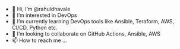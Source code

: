 - 👋 Hi, I’m @rahuldhavale
- 👀 I’m interested in DevOps
- 🌱 I’m currently learning DevOps tools like Ansible, Teraform, AWS, CI/CD, Python etc.
- 💞️ I’m looking to collaborate on GitHub Actions, Ansible, AWS
- 📫 How to reach me ...

<!---
rahuldhavale/rahuldhavale is a ✨ special ✨ repository because its `README.md` (this file) appears on your GitHub profile.
You can click the Preview link to take a look at your changes.
--->
